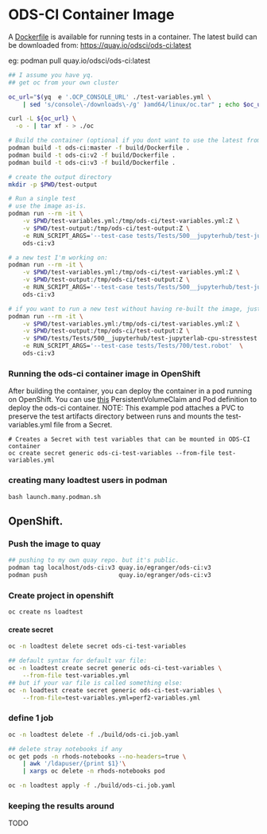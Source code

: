 # ODS-CI Container Image

A [Dockerfile](Dockerfile) is available for running tests in a container.
The latest build can be downloaded from: https://quay.io/odsci/ods-ci:latest

eg: podman pull quay.io/odsci/ods-ci:latest

```bash
## I assume you have yq.
## get oc from your own cluster

oc_url="$(yq  e '.OCP_CONSOLE_URL' ./test-variables.yml \
    | sed 's/console\-/downloads\-/g' )amd64/linux/oc.tar" ; echo $oc_url

curl -L ${oc_url} \
  -o - | tar xf - > ./oc

# Build the container (optional if you dont want to use the latest from quay.io/odsci)
podman build -t ods-ci:master -f build/Dockerfile .
podman build -t ods-ci:v2 -f build/Dockerfile .
podman build -t ods-ci:v3 -f build/Dockerfile .

# create the output directory
mkdir -p $PWD/test-output

# Run a single test
# use the image as-is.
podman run --rm -it \
    -v $PWD/test-variables.yml:/tmp/ods-ci/test-variables.yml:Z \
    -v $PWD/test-output:/tmp/ods-ci/test-output:Z \
    -e RUN_SCRIPT_ARGS='--test-case tests/Tests/500__jupyterhub/test-jupyterlab-git-notebook.robot'  \
    ods-ci:v3

# a new test I'm working on:
podman run --rm -it \
    -v $PWD/test-variables.yml:/tmp/ods-ci/test-variables.yml:Z \
    -v $PWD/test-output:/tmp/ods-ci/test-output:Z \
    -e RUN_SCRIPT_ARGS='--test-case tests/Tests/500__jupyterhub/test-jupyterlab-cpu-stresstest.robot'  \
    ods-ci:v3

# if you want to run a new test without having re-built the image, just mount it:
podman run --rm -it \
    -v $PWD/test-variables.yml:/tmp/ods-ci/test-variables.yml:Z \
    -v $PWD/test-output:/tmp/ods-ci/test-output:Z \
    -v $PWD/tests/Tests/500__jupyterhub/test-jupyterlab-cpu-stresstest.robot:/tmp/ods-ci/tests/Tests/700/test.robot:Z \
    -e RUN_SCRIPT_ARGS='--test-case tests/Tests/700/test.robot'  \
    ods-ci:v3

```

### Running the ods-ci container image in OpenShift

After building the container, you can deploy the container in a pod running on OpenShift. You can use [this](./ods-ci.pod.yaml) PersistentVolumeClaim and Pod definition to deploy the ods-ci container.  NOTE: This example pod attaches a PVC to preserve the test artifacts directory between runs and mounts the test-variables.yml file from a Secret.

```
# Creates a Secret with test variables that can be mounted in ODS-CI container
oc create secret generic ods-ci-test-variables --from-file test-variables.yml
```


### creating many loadtest users in podman

```
bash launch.many.podman.sh
```

## OpenShift.

### Push the image to quay

```bash
## pushing to my own quay repo. but it's public.
podman tag localhost/ods-ci:v3 quay.io/egranger/ods-ci:v3
podman push                    quay.io/egranger/ods-ci:v3
```

### Create project in openshift

```
oc create ns loadtest

```

#### create secret

```bash
oc -n loadtest delete secret ods-ci-test-variables

## default syntax for default var file:
oc -n loadtest create secret generic ods-ci-test-variables \
    --from-file test-variables.yml
## but if your var file is called something else:
oc -n loadtest create secret generic ods-ci-test-variables \
    --from-file=test-variables.yml=perf2-variables.yml

```


### define 1 job

```bash
oc -n loadtest delete -f ./build/ods-ci.job.yaml

## delete stray notebooks if any
oc get pods -n rhods-notebooks --no-headers=true \
    | awk '/ldapuser/{print $1}'\
    | xargs oc delete -n rhods-notebooks pod

oc -n loadtest apply -f ./build/ods-ci.job.yaml

```


### keeping the results around

TODO
